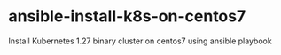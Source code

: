 # ansible-install-k8s-on-centos7
Install Kubernetes 1.27 binary cluster on centos7 using ansible playbook
